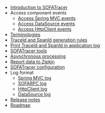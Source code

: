 - [Introduction to SOFATracer](./Home)
- Access component events
    * [Access Spring MVC events](./Usage_Of_MVC)
    * [Access DataSource events](./Usage_Of_Datasource)
    * [Access HttpClient events](./Usage_Of_HttpClient)
- [Terminologies](./Explanation)
- [TraceId and SpanId generation rules](./TraceIdGeneratedRule)
- [Print TraceId and SpanId in application log](./PrintTraceIdSpanId)
- [SOFATracer tools](./Utils)
- [Asynchronous processing](./Async)
- [Report data to Zipkin](./ReportToZipkin)
- [SOFATracer configuration](./Configuration)
- Log format
     * [Spring MVC log](./SpringMVC)
     * [SOFARPC log](./SOFARPC)
     * [HttpClient log](./HttpClient)
     * [DataSource log](./Datasource)
- [Release notes](https://github.com/alipay/sofa-tracer/releases)
- [Roadmap](./RoadMap)
